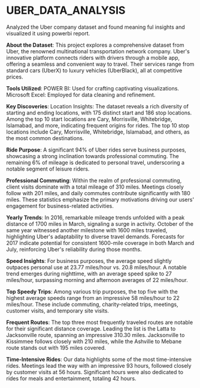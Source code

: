 # UBER_DATA_ANALYSIS
Analyzed the Uber company dataset and found meaning ful insights and visualized it using powerbi report.

**About the Dataset**:
This project explores a comprehensive dataset from Uber, the renowned multinational transportation network company. 
Uber's innovative platform connects riders with drivers through a mobile app, offering a seamless and convenient way to travel.
Their services range from standard cars (UberX) to luxury vehicles (UberBlack), all at competitive prices.

**Tools Utilized**:
POWER BI: Used for crafting captivating visualizations.
Microsoft Excel: Employed for data cleaning and refinement.

**Key Discoveries**:
Location Insights:
The dataset reveals a rich diversity of starting and ending locations, with 175 distinct start and 186 stop locations.
Among the top 10 start locations are Cary, Morrisville, Whitebridge, Islamabad, and more, indicating frequent origins for rides.
The top 10 stop locations include Cary, Morrisville, Whitebridge, Islamabad, and others, as the most common destinations.

**Ride Purpose**:
A significant 94% of Uber rides serve business purposes, showcasing a strong inclination towards professional commuting.
The remaining 6% of mileage is dedicated to personal travel, underscoring a notable segment of leisure riders.

**Professional Commuting**:
Within the realm of professional commuting, client visits dominate with a total mileage of 310 miles.
Meetings closely follow with 201 miles, and daily commutes contribute significantly with 180 miles.
These statistics emphasize the primary motivations driving our users' engagement for business-related activities.

**Yearly Trends**:
In 2016, remarkable mileage trends unfolded with a peak distance of 1700 miles in March, signaling a surge in activity.
October of the same year witnessed another milestone with 1600 miles traveled, highlighting Uber's adaptability to diverse travel demands.
Forecasts for 2017 indicate potential for consistent 1600-mile coverage in both March and July, reinforcing Uber's reliability during those months.

**Speed Insights**:
For business purposes, the average speed slightly outpaces personal use at 23.77 miles/hour vs. 20.8 miles/hour.
A notable trend emerges during nighttime, with an average speed spike to 27 miles/hour, surpassing morning and afternoon averages of 22 miles/hour.

**Top Speedy Trips**:
Among various trip purposes, the top five with the highest average speeds range from an impressive 58 miles/hour to 22 miles/hour.
These include commuting, charity-related trips, meetings, customer visits, and temporary site visits.

**Frequent Routes**:
The top three most frequently traveled routes are notable for their significant distance coverage.
Leading the list is the Latta to Jacksonville route, spanning an impressive 310.30 miles.
Jacksonville to Kissimmee follows closely with 210 miles, while the Ashville to Mebane route stands out with 195 miles covered.

**Time-Intensive Rides**:
Our data highlights some of the most time-intensive rides.
Meetings lead the way with an impressive 93 hours, followed closely by customer visits at 56 hours.
Significant hours were also dedicated to rides for meals and entertainment, totaling 42 hours.
